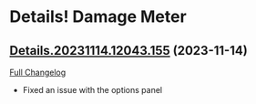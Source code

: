 # Details! Damage Meter

## [Details.20231114.12043.155](https://github.com/Tercioo/Details-Damage-Meter/tree/Details.20231114.12043.155) (2023-11-14)
[Full Changelog](https://github.com/Tercioo/Details-Damage-Meter/compare/Details.20231114.12042.155...Details.20231114.12043.155) 

- Fixed an issue with the options panel  
